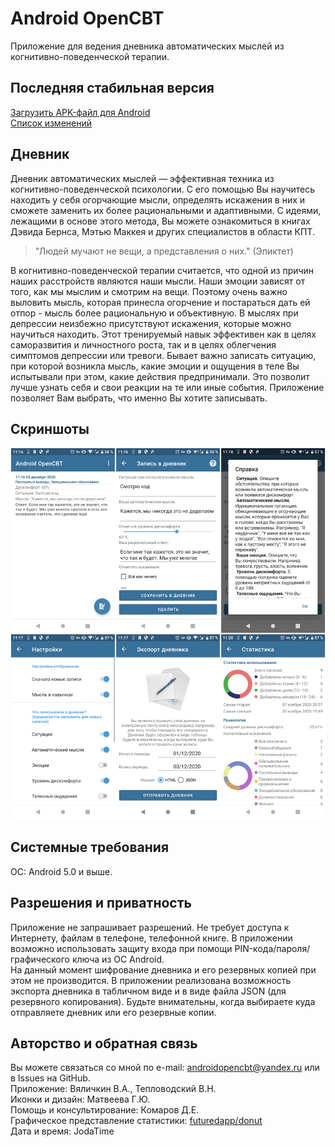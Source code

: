 # Android OpenCBT
Приложение для ведения дневника автоматических мыслей из когнитивно-поведенческой терапии.

## Последняя стабильная версия
[Загрузить APK-файл для Android](https://github.com/va-utils/opencbt/releases/download/0.3/OpenCBT.apk)   
[Список изменений](https://github.com/va-utils/opencbt/releases/tag/0.3)   

## Дневник
Дневник автоматических мыслей — эффективная техника из когнитивно-поведенческой психологии. 
С его помощью Вы научитесь находить у себя огорчающие мысли, определять искажения в них и сможете заменить их более рациональными и адаптивными.
С идеями, лежащими в основе этого метода, Вы можете ознакомиться в книгах Дэвида Бернса, Мэтью Маккея и других специалистов в области КПТ.

> "Людей мучают не вещи, а представления о них." (Эпиктет)

В когнитивно-поведенческой терапии считается, что одной из причин наших расстройств являются наши мысли. Наши эмоции зависят от того, как мы мыслим и смотрим на вещи.
Поэтому очень важно выловить мысль, которая принесла огорчение и постараться дать ей отпор - мысль более рациональную и объективную. В мыслях при депрессии неизбежно присутствуют
искажения, которые можно научиться находить. Этот тренируемый навык эффективен как в целях саморазвития и личностного роста, так и в целях облегчения симптомов депрессии или тревоги.
Бывает важно записать ситуацию, при которой возникла мысль, какие эмоции и ощущения в теле Вы испытывали при этом, какие действия предпринимали. Это позволит лучше узнать себя и свои реакции на те или иные события. Приложение позволяет Вам выбрать, что именно Вы хотите записывать.

## Скриншоты

![Скриншоты](/out.png)

## Системные требования
ОС: Android 5.0 и выше.

## Разрешения и приватность
Приложение не запрашивает разрешений. Не требует доступа к Интернету, файлам в телефоне, телефонной книге.
В приложении возможно использовать защиту входа при помощи PIN-кода/пароля/графического ключа из ОС Android.   
На данный момент шифрование дневника и его резервных копией при этом не производится. 
В приложении реализована возможность экспорта дневника в табличном виде и в виде файла JSON (для резервного копирования).
Будьте внимательны, когда выбираете куда отправляете дневник или его резервные копии.

## Авторство и обратная связь
Вы можете связаться со мной по e-mail: androidopencbt@yandex.ru или в Issues на GitHub.  
Приложение: Вяличкин В.А., Тепловодский В.Н.  
Иконки и дизайн: Матвеева Г.Ю.  
Помощь и консультирование: Комаров Д.Е.   
Графическое представление статистики: [futuredapp/donut](https://github.com/futuredapp/donut)   
Дата и время: JodaTime
